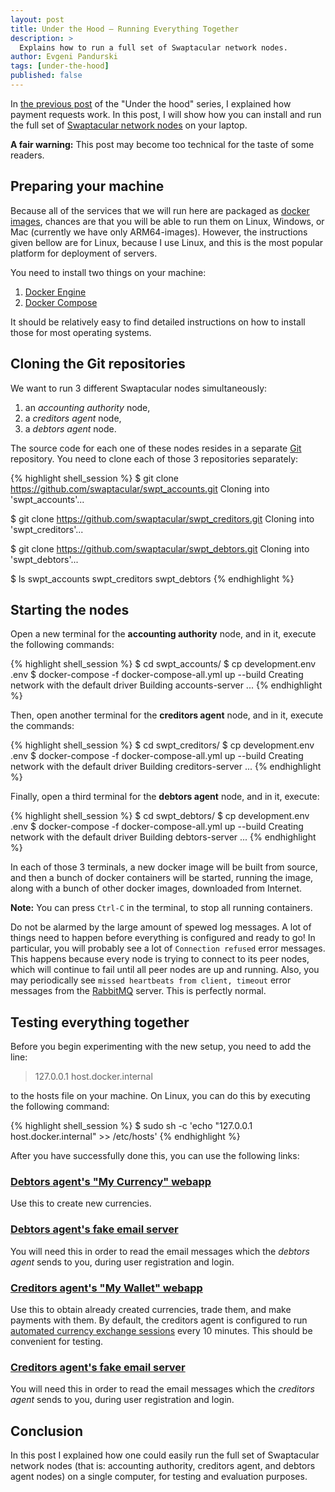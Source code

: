 ```yaml
---
layout: post
title: Under the Hood — Running Everything Together
description: >
  Explains how to run a full set of Swaptacular network nodes.
author: Evgeni Pandurski
tags: [under-the-hood]
published: false
---
```


In [the previous post](/2023/10/27/under-the-hood-payment-requests/)
of the "Under the hood" series, I explained how payment requests work.
In this post, I will show how you can install and run the full set of
[Swaptacular network nodes](/overview/) on your laptop.

**A fair warning:** This post may become too technical for the taste
of some readers.

<!--more-->

## Preparing your machine

Because all of the services that we will run here are packaged as
[docker images](https://www.geeksforgeeks.org/what-is-docker-images/),
chances are that you will be able to run them on Linux, Windows, or
Mac (currently we have only ARM64-images). However, the instructions
given bellow are for Linux, because I use Linux, and this is the most
popular platform for deployment of servers.

You need to install two things on your machine:

1. [Docker Engine](https://docs.docker.com/engine/)
2. [Docker Compose](https://docs.docker.com/compose/)

It should be relatively easy to find detailed instructions on how to
install those for most operating systems.

## Cloning the Git repositories

We want to run 3 different Swaptacular nodes simultaneously:

1. an *accounting authority* node,
2. a *creditors agent* node,
3. a *debtors agent* node.

The source code for each one of these nodes resides in a separate
[Git](https://git-scm.com/) repository. You need to clone each of
those 3 repositories separately:

{% highlight shell_session %}
$ git clone https://github.com/swaptacular/swpt_accounts.git
Cloning into 'swpt_accounts'...

$ git clone https://github.com/swaptacular/swpt_creditors.git
Cloning into 'swpt_creditors'...

$ git clone https://github.com/swaptacular/swpt_debtors.git
Cloning into 'swpt_debtors'...

$ ls
swpt_accounts  swpt_creditors  swpt_debtors
{% endhighlight %}

## Starting the nodes

Open a new terminal for the **accounting authority** node, and in it,
execute the following commands:

{% highlight shell_session %}
$ cd swpt_accounts/
$ cp development.env .env
$ docker-compose -f docker-compose-all.yml up --build
Creating network with the default driver
Building accounts-server
...
{% endhighlight %}

Then, open another terminal for the **creditors agent** node, and in
it, execute the commands:

{% highlight shell_session %}
$ cd swpt_creditors/
$ cp development.env .env
$ docker-compose -f docker-compose-all.yml up --build
Creating network with the default driver
Building creditors-server
...
{% endhighlight %}


Finally, open a third terminal for the **debtors agent** node, and in
it, execute:

{% highlight shell_session %}
$ cd swpt_debtors/
$ cp development.env .env
$ docker-compose -f docker-compose-all.yml up --build
Creating network with the default driver
Building debtors-server
...
{% endhighlight %}

In each of those 3 terminals, a new docker image will be built from
source, and then a bunch of docker containers will be started, running
the image, along with a bunch of other docker images, downloaded from
Internet.

**Note:** You can press `Ctrl-C` in the terminal, to stop all running
containers.

Do not be alarmed by the large amount of spewed log messages. A lot of
things need to happen before everything is configured and ready to go!
In particular, you will probably see a lot of `Connection refused`
error messages. This happens because every node is trying to connect
to its peer nodes, which will continue to fail until all peer nodes
are up and running. Also, you may periodically see `missed heartbeats
from client, timeout` error messages from the
[RabbitMQ](https://www.rabbitmq.com/) server. This is perfectly
normal.

## Testing everything together

Before you begin experimenting with the new setup, you need to add the
line:

> 127.0.0.1 host.docker.internal

to the hosts file on your machine. On Linux, you can do this by
executing the following command:

{% highlight shell_session %}
$ sudo sh -c 'echo "127.0.0.1 host.docker.internal" >> /etc/hosts'
{% endhighlight %}

After you have successfully done this, you can use the following
links:

### [Debtors agent's "My Currency" webapp](https://host.docker.internal:44302/debtors-webapp/)

Use this to create new currencies.

### [Debtors agent's fake email server](http://localhost:8026/)

You will need this in order to read the email messages which the
*debtors agent* sends to you, during user registration and login.

### [Creditors agent's "My Wallet" webapp](https://localhost:44301/creditors-webapp/)

Use this to obtain already created currencies, trade them, and make
payments with them. By default, the creditors agent is configured to
run [automated currency exchange
sessions](/2024/07/04/automated-currency-exchanges/) every 10 minutes.
This should be convenient for testing.

### [Creditors agent's fake email server](http://localhost:8025/)

You will need this in order to read the email messages which the
*creditors agent* sends to you, during user registration and login.

## Conclusion

In this post I explained how one could easily run the full set of
Swaptacular network nodes (that is: accounting authority, creditors
agent, and debtors agent nodes) on a single computer, for testing and
evaluation purposes.
